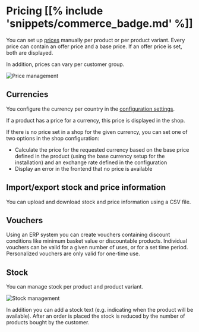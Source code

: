 # Pricing [[% include 'snippets/commerce_badge.md' %]]

You can set up [prices](../pricing/price_engine.md) manually per product or per product variant.
Every price can contain an offer price and a base price. If an offer price is set, both are displayed.

In addition, prices can vary per customer group.

![Price management](img/price_mgmt.png)

## Currencies

You configure the currency per country in the [configuration settings](../shop_configuration.md#price).

If a product has a price for a currency, this price is displayed in the shop.

If there is no price set in a shop for the given currency, you can set one of two options in the shop configuration:

- Calculate the price for the requested currency based on the base price defined in the product
(using the base currency setup for the installation) and an exchange rate defined in the configuration
- Display an error in the frontend that no price is available

## Import/export stock and price information

You can upload and download stock and price information using a CSV file.

## Vouchers

Using an ERP system you can create vouchers containing discount conditions like minimum basket value or discountable products.
Individual vouchers can be valid for a given number of uses, or for a set time period.
Personalized vouchers are only valid for one-time use.

## Stock

You can manage stock per product and product variant.

![Stock management](img/stock_management.png)

In addition you can add a stock text (e.g. indicating when the product will be available).
After an order is placed the stock is reduced by the number of products bought by the customer.
